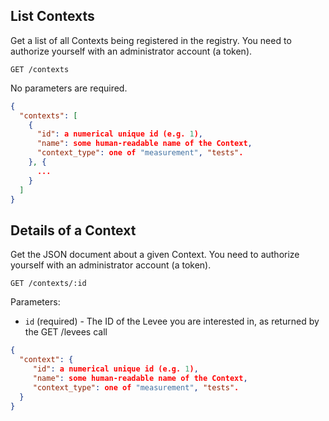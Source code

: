 ## List Contexts

Get a list of all Contexts being registered in the registry. You need to authorize yourself with an administrator account (a token).

```
GET /contexts
```

No parameters are required.

```json
{
  "contexts": [
    {
      "id": a numerical unique id (e.g. 1),
      "name": some human-readable name of the Context,
      "context_type": one of "measurement", "tests".
    }, {
      ...
    }
  ]
}
```


## Details of a Context

Get the JSON document about a given Context. You need to authorize yourself with an administrator account (a token).

```
GET /contexts/:id
```

Parameters:

+ `id` (required) - The ID of the Levee you are interested in, as returned by the GET /levees call

```json
{
  "context": {
     "id": a numerical unique id (e.g. 1),
     "name": some human-readable name of the Context,
     "context_type": one of "measurement", "tests".
  }
}
```
